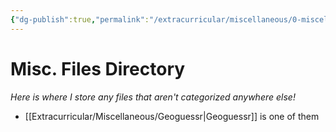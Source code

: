 ```yaml
---
{"dg-publish":true,"permalink":"/extracurricular/miscellaneous/0-miscellaneous-files-directory/"}
---
```


# Misc. Files Directory
*Here is where I store any files that aren't categorized anywhere else!*

- [[Extracurricular/Miscellaneous/Geoguessr\|Geoguessr]] is one of them